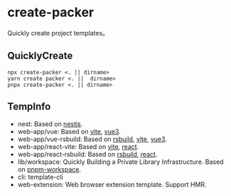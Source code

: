 # create-packer

Quickly create project templates。

## QuicklyCreate

```shell
npx create-packer <. || dirname>
yarn create packer <. ||  dirname>
pnpx create-packer <. || dirname>
```

## TempInfo

-   nest: Based on [nestjs](https://docs.nestjs.com/).
-   web-app/vue: Based on [vite](https://cn.vitejs.dev/), [vue3](https://vuejs.org/).
-   web-app/vue-rsbuild: Based on [rsbuild](https://rsbuild.dev/), [vite](https://cn.vitejs.dev/), [vue3](https://vuejs.org/).
-   web-app/react-vite: Based on [vite](https://cn.vitejs.dev/), [react](https://reactjs.org/).
-   web-app/react-rsbuild: Based on [rsbuild](https://rsbuild.dev/), [react](https://reactjs.org/).
-   lib/workspace: Quickly Building a Private Library Infrastructure. Based on [pnpm-workspace](https://pnpm.io/pnpm-workspace_yaml).
-   cli: template-cli
-   web-extension: Web browser extension template. Support HMR.
